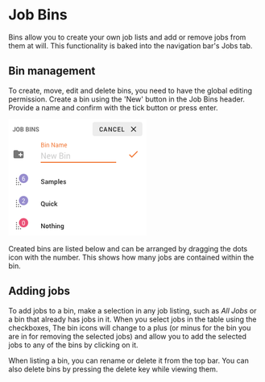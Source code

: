 Job Bins
========

Bins allow you to create your own job lists and add or remove jobs from them at will. This functionality is baked into the navigation bar's Jobs tab.


Bin management
--------------

To create, move, edit and delete bins, you need to have the global editing permission. Create a bin using the 'New' button in the Job Bins header. Provide a name and confirm with the tick button or press enter.

![Bin creation and list](../../_media/img/mng-jobs/bins.png)

Created bins are listed below and can be arranged by dragging the dots icon with the number. This shows how many jobs are contained within the bin. 


Adding jobs
-----------

To add jobs to a bin, make a selection in any job listing, such as _All Jobs_ or a bin that already has jobs in it. When you select jobs in the table using the checkboxes, The bin icons will change to a plus (or minus for the bin you are in for removing the selected jobs) and allow you to add the selected jobs to any of the bins by clicking on it.

When listing a bin, you can rename or delete it from the top bar. You can also delete bins by pressing the delete key while viewing them.
